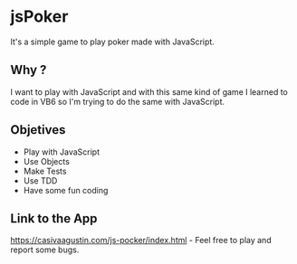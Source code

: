 
jsPoker
=======

It's a simple game to play poker made with JavaScript.

Why ?
-----

I want to play with JavaScript and with this same kind of game I learned to code in VB6 so I'm trying to
do the same with JavaScript.

Objetives
---------

- Play with JavaScript
- Use Objects
- Make Tests
- Use TDD
- Have some fun coding

Link to the App
---------------

https://casivaagustin.com/js-pocker/index.html - Feel free to play and report some bugs.
